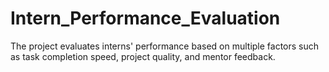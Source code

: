 # Intern_Performance_Evaluation
The project evaluates interns' performance based on multiple factors such as task completion speed, project quality, and mentor feedback.
